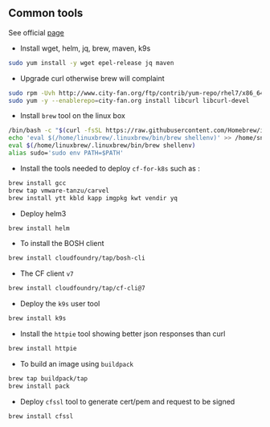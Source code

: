 ## Common tools

See official [page](https://github.com/cloudfoundry/cf-for-k8s/blob/develop/docs/getting-started-tutorial.md#tooling)

- Install wget, helm, jq, brew, maven, k9s
```bash
sudo yum install -y wget epel-release jq maven
```
- Upgrade curl otherwise brew will complaint
```bash
sudo rpm -Uvh http://www.city-fan.org/ftp/contrib/yum-repo/rhel7/x86_64/city-fan.org-release-2-1.rhel7.noarch.rpm
sudo yum -y --enablerepo=city-fan.org install libcurl libcurl-devel
```  
- Install `brew` tool on the linux box
```bash
/bin/bash -c "$(curl -fsSL https://raw.githubusercontent.com/Homebrew/install/master/install.sh)"
echo 'eval $(/home/linuxbrew/.linuxbrew/bin/brew shellenv)' >> /home/snowdrop/.bash_profile
eval $(/home/linuxbrew/.linuxbrew/bin/brew shellenv)
alias sudo='sudo env PATH=$PATH'
```

- Install the tools needed to deploy `cf-for-k8s` such as :
```bash
brew install gcc 
brew tap vmware-tanzu/carvel
brew install ytt kbld kapp imgpkg kwt vendir yq
```

- Deploy helm3
```bash
brew install helm
```

- To install the BOSH client 
```bash
brew install cloudfoundry/tap/bosh-cli
```  

- The CF client `v7`
```bash
brew install cloudfoundry/tap/cf-cli@7
```

- Deploy the `k9s` user tool
```bash
brew install k9s
```

- Install the `httpie` tool showing better json responses than curl
```bash
brew install httpie
```
- To build an image using `buildpack`
```bash
brew tap buildpack/tap
brew install pack
```
- Deploy `cfssl` tool to generate cert/pem and request to be signed
```bash
brew install cfssl
```